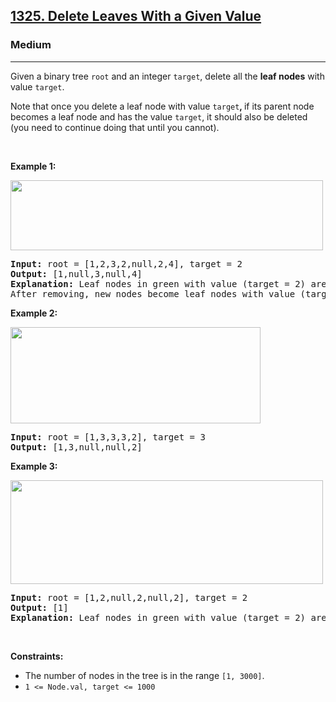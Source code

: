 <h2><a href="https://leetcode.com/problems/delete-leaves-with-a-given-value/">1325. Delete Leaves With a Given Value</a></h2><h3>Medium</h3><hr><div style="user-select: auto;"><p style="user-select: auto;">Given a binary tree <code style="user-select: auto;">root</code> and an integer <code style="user-select: auto;">target</code>, delete all the <strong style="user-select: auto;">leaf nodes</strong> with value <code style="user-select: auto;">target</code>.</p>

<p style="user-select: auto;">Note that once you delete a leaf node with value <code style="user-select: auto;">target</code><strong style="user-select: auto;">, </strong>if its parent node becomes a leaf node and has the value <code style="user-select: auto;">target</code>, it should also be deleted (you need to continue doing that until you cannot).</p>

<p style="user-select: auto;">&nbsp;</p>
<p style="user-select: auto;"><strong style="user-select: auto;">Example 1:</strong></p>

<p style="user-select: auto;"><strong style="user-select: auto;"><img alt="" src="https://assets.leetcode.com/uploads/2020/01/09/sample_1_1684.png" style="width: 500px; height: 112px; user-select: auto;"></strong></p>

<pre style="user-select: auto;"><strong style="user-select: auto;">Input:</strong> root = [1,2,3,2,null,2,4], target = 2
<strong style="user-select: auto;">Output:</strong> [1,null,3,null,4]
<strong style="user-select: auto;">Explanation:</strong> Leaf nodes in green with value (target = 2) are removed (Picture in left). 
After removing, new nodes become leaf nodes with value (target = 2) (Picture in center).
</pre>

<p style="user-select: auto;"><strong style="user-select: auto;">Example 2:</strong></p>

<p style="user-select: auto;"><strong style="user-select: auto;"><img alt="" src="https://assets.leetcode.com/uploads/2020/01/09/sample_2_1684.png" style="width: 400px; height: 154px; user-select: auto;"></strong></p>

<pre style="user-select: auto;"><strong style="user-select: auto;">Input:</strong> root = [1,3,3,3,2], target = 3
<strong style="user-select: auto;">Output:</strong> [1,3,null,null,2]
</pre>

<p style="user-select: auto;"><strong style="user-select: auto;">Example 3:</strong></p>

<p style="user-select: auto;"><strong style="user-select: auto;"><img alt="" src="https://assets.leetcode.com/uploads/2020/01/15/sample_3_1684.png" style="width: 500px; height: 166px; user-select: auto;"></strong></p>

<pre style="user-select: auto;"><strong style="user-select: auto;">Input:</strong> root = [1,2,null,2,null,2], target = 2
<strong style="user-select: auto;">Output:</strong> [1]
<strong style="user-select: auto;">Explanation:</strong> Leaf nodes in green with value (target = 2) are removed at each step.
</pre>

<p style="user-select: auto;">&nbsp;</p>
<p style="user-select: auto;"><strong style="user-select: auto;">Constraints:</strong></p>

<ul style="user-select: auto;">
	<li style="user-select: auto;">The number of nodes in the tree is in the range <code style="user-select: auto;">[1, 3000]</code>.</li>
	<li style="user-select: auto;"><code style="user-select: auto;">1 &lt;= Node.val, target &lt;= 1000</code></li>
</ul>
</div>